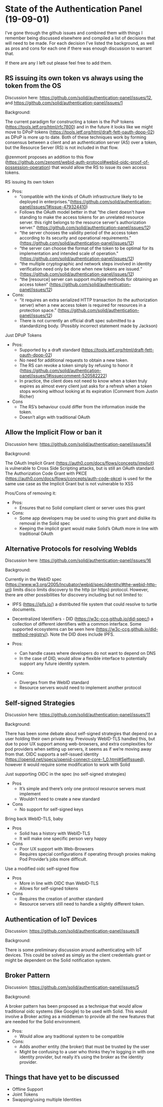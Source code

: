 # State of the Authentication Panel (19-09-01)
I’ve gone through the github issues and combined them with things I remember being discussed elsewhere and compiled a list of decisions that will need to be made. For each decision I’ve listed the background, as well as pros and cons for each one if there was enough discussion to warrant that.

If there are any I left out please feel free to add them.

## RS issuing its own token vs always using the token from the OS

Discussion here: https://github.com/solid/authentication-panel/issues/12, and https://github.com/solid/authentication-panel/issues/1

Background:

The current paradigm for constructing a token is the PoP tokens (https://tools.ietf.org/html/rfc7800) and in the future it looks like we might move to DPoP tokens (https://tools.ietf.org/html/draft-fett-oauth-dpop-02) as DPoP is more up to date. Both of these techniques work by forming consensus between a client and an authentication server (AS) over a token, but the Resource Server (RS) is not included in that flow.

@zenmont proposes an addition to this flow (https://github.com/zenomt/webid-auth-protocol#webid-oidc-proof-of-possession-operation) that would allow the RS to issue its own access tokens.

RS issuing its own token
 - Pros:
    - “compatible with the kinds of OAuth infrastructure likely to be deployed in enterprises.”(https://github.com/solid/authentication-panel/issues/1#issue-479324410)
    - Follows the OAuth model better in that “the client doesn't have standing to make the access tokens for an unrelated resource server. this right belongs to the resource server's authorization server.” (https://github.com/solid/authentication-panel/issues/12)
    - “the server chooses the validity period of the access token according to its security and operational requirements.” (https://github.com/solid/authentication-panel/issues/12)
    - “the server can choose the format of the token to be optimal for its implementation and intended scale of operation." (https://github.com/solid/authentication-panel/issues/12)
    - “the multiple cryptographic and network steps involved in identity verification need only be done when new tokens are issued.“ (https://github.com/solid/authentication-panel/issues/12)
    - “the [resource] server can support multiple methods for obtaining an access token” (https://github.com/solid/authentication-panel/issues/12)
 - Cons:
    - “it requires an extra serialized HTTP transaction (to the authorization server) when a new access token is required for resources in a protection space.” (https://github.com/solid/authentication-panel/issues/12)
    - There is not currently an official draft spec submitted to a standardizing body. (Possibly incorrect statement made by Jackson)

Just DPoP Tokens
 - Pros:
    - Supported by a draft standard (https://tools.ietf.org/html/draft-fett-oauth-dpop-02)
    - No need for additional requests to obtain a new token.
    - The RS can revoke a token simply by refusing to honor it (https://github.com/solid/authentication-panel/issues/1#issuecomment-520582222)
    - In practice, the client does not need to know when a token truly expires as almost every client just asks for a refresh when a token stops working without looking at its expiration (Comment from Justin Richer)
 - Cons
    - The RS’s behaviour could differ from the information inside the token.
    - Doesn’t align with traditional OAuth

## Allow the Implicit Flow or ban it

Discussion here: https://github.com/solid/authentication-panel/issues/14

Background:

The OAuth Implicit Grant (https://auth0.com/docs/flows/concepts/implicit) is vulnerable to Cross Side Scripting attacks, but is still an OAuth standard. The Authorization Code Grant with PKCE (https://auth0.com/docs/flows/concepts/auth-code-pkce) is used for the same use case as the Implicit Grant but is not vulnerable to XSS

Pros/Cons of removing it:
 - Pros:
    - Ensures that no Solid compliant client or server uses this grant
 - Cons:
    - Some app developers may be used to using this grant and dislike its removal in the Solid spec
    - Keeping the implicit grant would make Solid’s OAuth more in line with traditional OAuth

## Alternative Protocols for resolving WebIds

Discussion here: https://github.com/solid/authentication-panel/issues/16

Background:

Currently in the WebID spec (https://www.w3.org/2005/Incubator/webid/spec/identity/#the-webid-http-uri) limits disco limits discovery to the http (or https) protocol. However, there are other possibilities for discovery including but not limited to:
 - IPFS (https://ipfs.io/) a distributed file system that could resolve to turtle documents.
 - Decentralized Identifiers - DID (https://w3c-ccg.github.io/did-spec/) a collection of different identifiers with a common interface. Some supported ecosystems can be seen here (https://w3c-ccg.github.io/did-method-registry/). Note the DID does include IPFS.

 - Pros:
    - Can handle cases where developers do not want to depend on DNS
    - In the case of DID, would allow a flexible interface to potentially support any future identity system.
 - Cons:
    - Diverges from the WebID standard
    - Resource servers would need to implement another protocol

## Self-signed Strategies
Discussion here: https://github.com/solid/authentication-panel/issues/11

Background:

There has been some debate about self-signed strategies that depend on a user holding their own private key. Previously WebID-TLS handled this, but due to poor UX support among web-browsers, and extra complexities for pod providers when setting up servers, it seems as if we’re moving away from that. OIDC supports a self-issued identity (https://openid.net/specs/openid-connect-core-1_0.html#SelfIssued), however it would require some modification to work with Solid

Just supporting OIDC in the spec (no self-signed strategies)
 - Pros
    - It’s simple and there’s only one protocol resource servers must implement
    - Wouldn’t need to create a new standard
 - Cons
    - No support for self-signed keys

Bring back WebID-TLS, baby
 - Pros
    - Solid has a history with WebID-TLS
    - It will make one specific person very happy
 - Cons
    - Poor UX support with Web-Browsers
    - Requires special configurations if operating through proxies making Pod Provider’s jobs more difficult.

Use a modified oidc self-signed flow
 - Pros
    - More in line with OIDC than WebID-TLS
    - Allows for self-signed tokens
 - Cons
    - Requires the creation of another standard
    - Resource servers still need to handle a slightly different token.

## Authentication of IoT Devices
Discussion: https://github.com/solid/authentication-panel/issues/8

Background:

There is some preliminary discussion around authenticating with IoT devices. This could be solved as simply as the client credentials grant or might be dependent on the Solid notification system.

## Broker Pattern
Discussion: https://github.com/solid/authentication-panel/issues/5

Background:

A broker pattern has been proposed as a technique that would allow traditional oidc systems (like Google) to be used with Solid. This would involve a Broker acting as a middleman to provide all the new features that are needed for the Solid environment.

 - Pros:
    - Would allow any traditional system to be compatible
 - Cons:
    - Adds another entity (the broker) that must be trusted by the user
    - Might be confusing to a user who thinks they’re logging in with one identity provider, but really it’s using the broker as the identity provider.

## Things that have yet to be discussed
 - Offline Support
 - Joint Tokens
 - Swapping/using multiple Identities
